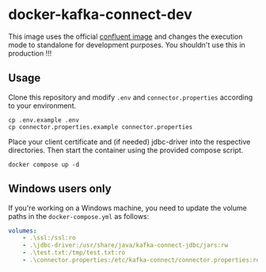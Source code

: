 # docker-kafka-connect-dev

This image uses the official [confluent image](https://hub.docker.com/r/confluentinc/cp-kafka-connect) and changes the execution mode to standalone for development purposes. You shouldn't use this in production !!!

## Usage

Clone this repository and modify `.env` and `connector.properties` according to your environment.

```shell
cp .env.example .env
cp connector.properties.example connector.properties
```

Place your client certificate and (if needed) jdbc-driver into the respective directories. Then start the container using the provided compose script.

```shell
docker compose up -d
```

## Windows users only

If you're working on a Windows machine, you need to update the volume paths in the `docker-compose.yml` as follows:

```yaml
volumes:
    - .\ssl:/ssl:ro
    - .\jdbc-driver:/usr/share/java/kafka-connect-jdbc/jars:rw
    - .\test.txt:/tmp/test.txt:ro
    - .\connector.properties:/etc/kafka-connect/connector.properties:ro
```
